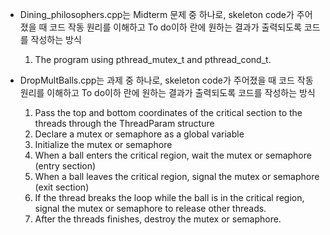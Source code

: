 - Dining_philosophers.cpp는 Midterm 문제 중 하나로,
  skeleton code가 주어졌을 때 코드 작동 원리를 이해하고 To do이하 란에 원하는 결과가 출력되도록 코드를 작성하는 방식
  1. The program using pthread_mutex_t and pthread_cond_t.

- DropMultBalls.cpp는 과제 중 하나로,
  skeleton code가 주어졌을 때 코드 작동 원리를 이해하고 To do이하 란에 원하는 결과가 출력되도록 코드를 작성하는 방식
  1. Pass the top and bottom coordinates of the critical section to the threads through the ThreadParam structure
  2. Declare a mutex or semaphore as a global variable
  3. Initialize the mutex or semaphore
  4. When a ball enters the critical region, wait the mutex or semaphore (entry section)
  4. When a ball leaves the critical region, signal the mutex or semaphore (exit section)
  5. If the thread breaks the loop while the ball is in the critical region, signal the mutex or semaphore to release other threads.
  6. After the threads finishes, destroy the mutex or semaphore. 
